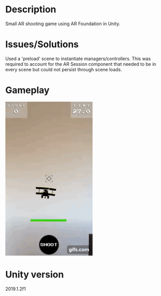 # Description
Small AR shooting game using AR Foundation in Unity.

# Issues/Solutions
Used a 'preload' scene to instantiate managers/controllers.
This was required to account for the AR Session component that needed to be in every scene but could not persist through scene loads.

# Gameplay
![](gif.gif)

# Unity version
2019.1.2f1
